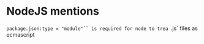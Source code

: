 # NodeJS mentions

`package.json:type = "module"`` is required for node to trea `.js` files as ecmascript

